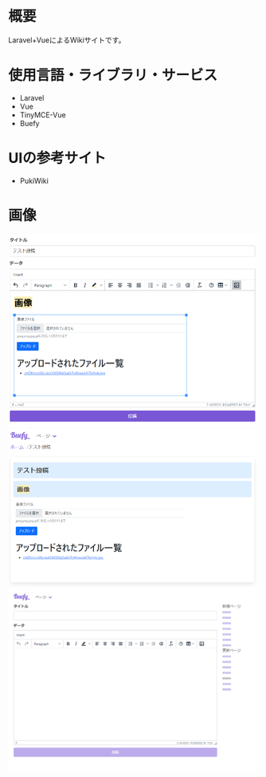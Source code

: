 # 概要
Laravel+VueによるWikiサイトです。

# 使用言語・ライブラリ・サービス
- Laravel
- Vue
- TinyMCE-Vue
- Buefy

# UIの参考サイト
- PukiWiki

# 画像
![編集ページ](https://raw.githubusercontent.com/bolorea2300/Laravel-Vue-EasyWiki/main/%E7%94%BB%E5%83%8F/1.png)
![閲覧ページ](https://raw.githubusercontent.com/bolorea2300/Laravel-Vue-EasyWiki/main/%E7%94%BB%E5%83%8F/2.png)
![全体](https://raw.githubusercontent.com/bolorea2300/Laravel-Vue-EasyWiki/main/%E7%94%BB%E5%83%8F/3.png)
